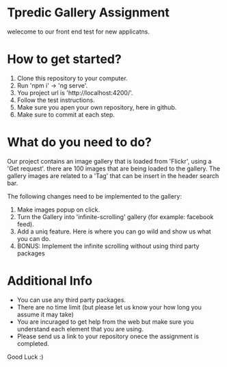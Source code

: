# Tpredic Gallery Assignment

welecome to our front end test for new applicatns.


# How to get started?

1. Clone this repository to your computer.
2. Run 'npm i' -> 'ng serve'.
3. You project url is 'http://localhost:4200/'.
4. Follow the test instructions.
4. Make sure you apen your own repository, here in github.
5. Make sure to commit at each step.


# What do you need to do?

Our project contains an image gallery that is loaded from 'Flickr', using a 'Get request'.
there are 100 images that are being loaded to the gallery.
The gallery images are related to a 'Tag' that can be insert in the header search bar.

The following changes need to be implemented to the gallery:
  1. Make images popup on click.
  2. Turn the Gallery into 'infinite-scrolling' gallery (for example: facebook feed).
  3. Add a uniq feature. Here is where you can go wild and show us what you can do.
  4. BONUS: Implement the infinite scrolling without using third party packages
  
  
# Additional Info

* You can use any third party packages.
* There are no time limit (but please let us know your how long you assume it may take)
* You are incuraged to get help from the web but make sure you understand each element that you are using.
* Please send us a link to your repository onece the assignment is completed.

Good Luck :)



